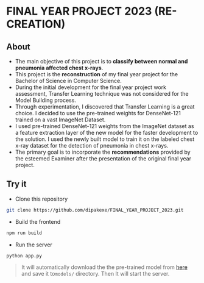 # FINAL YEAR PROJECT 2023 (RE-CREATION)

## About

- The main objective of this project is to **classify between normal and pneumonia affected chest x-rays**.
- This project is the **reconstruction** of my final year project for the Bachelor of Science in Computer Science.
- During the initial development for the final year project work assessment, Transfer Learning technique was not considered for the Model Building process.
- Through experimentation, I discovered that Transfer Learning is a great choice. I decided to use the pre-trained weights for DenseNet-121 trained on a vast ImageNet Dataset.
- I used pre-trained DenseNet-121 weights from the ImageNet dataset as a feature extraction layer of the new model for the faster development to the solution. I used the newly built model to train it on the labeled chest x-ray dataset for the detection of pneumonia in chest x-rays.
- The primary goal is to incorporate the **recommendations** provided by the esteemed Examiner after the presentation of the original final year project.

## Try it

- Clone this repository

```bash
git clone https://github.com/dipakexe/FINAL_YEAR_PROJECT_2023.git
```

- Build the frontend

```bash
npm run build
```

- Run the server

```bash
python app.py
```

> It will automatically download the the pre-trained model from [here](https://github.com/dipakexe/lung-disease-detection-models) and save it to`models/` directory. Then It will start the server.
